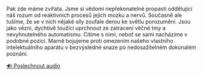 
Pak zde máme zvířata. Jsme si vědomi nepřekonatelné propasti oddělující náš rozum od reaktivních procesů jejich mozku a nervů. Současně ale tušíme, že se v nich nějaké síly zoufale derou ke světlu porozumění. Jsou jako vězni, dychtivě toužící uprchnout ze zatracení věčné tmy a nevyhnutelného automatismu. Cítíme s nimi, neboť se sami nacházíme v podobné pozici. Marně bojujeme proti omezením našeho vlastního intelektuálního aparátu v bezvýsledné snaze po nedosažitelném dokonalém poznání.

[🔊 Poslechnout audio](/data/7-paragraphs/audio/chapter_13/para_011-Pak-zde-mme-zvata-Jsme-si-vdomi-nepekonateln.mp3)
